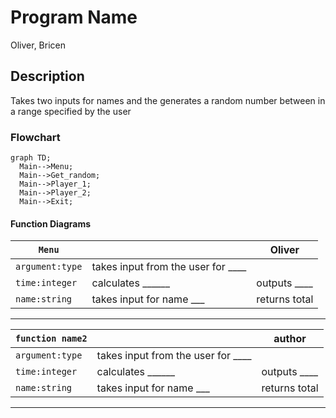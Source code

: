 # Program Name
Oliver, Bricen

## <Number Guessing Game> Description
Takes two inputs for names and the generates a random number between in a range specified by the user

### <Number Guessing Game> Flowchart
```mermaid
graph TD;
  Main-->Menu;
  Main-->Get_random;
  Main-->Player_1;
  Main-->Player_2;
  Main-->Exit;
```

#### Function Diagrams

| `Menu`    |               |  Oliver     |
| ------------------ | ------------- | ------------ |
| `argument:type`    | takes input from the user for ____  |              |
| `time:integer`     | calculates ______  | outputs ____             |
| `name:string`      | takes input for name ___ | returns total |
***
| `function name2`    |               |     author   |
| ------------------ | ------------- | ------------ |
| `argument:type`    | takes input from the user for ____  |              |
| `time:integer`     | calculates ______  | outputs ____             |
| `name:string`      | takes input for name ___ | returns total |
***
